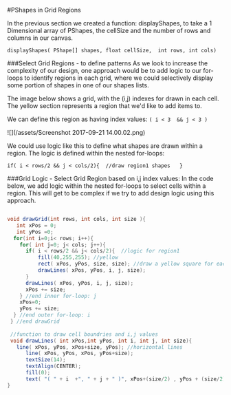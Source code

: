 #PShapes in Grid Regions

In the previous section we created a function: displayShapes, to take a 1 Dimensional array of PShapes, the cellSize and the number of rows and columns in our canvas.  
```
displayShapes( PShape[] shapes, float cellSize,  int rows, int cols)
```
###Select Grid Regions - to define patterns
As we look to increase the complexity of our design, one approach would be to add logic to our for-loops to identify regions in each grid, where we could selectively display some portion of shapes in one of our shapes lists.

The image below shows a grid, with the (i,j) indexes for drawn in each cell.  The yellow section represents a region that we'd like to add items to.

We can define this region as having index values: `( i < 3  && j < 3 ) `

![](/assets/Screenshot 2017-09-21 14.00.02.png)

We could use logic like this to define what shapes are drawn within a region.  The logic is defined within the nested for-loops:  

`if( i < rows/2 && j < cols/2){  //draw region1 shapes   }`

###Grid Logic - Select Grid Region based on i,j index values: 
In the code below, we add logic within the nested for-loops to select cells within a region.  This will get to be complex if we try to add design logic using this approach.


```java

void drawGrid(int rows, int cols, int size ){
   int xPos = 0;
   int yPos =0;
  for(int i=0;i< rows; i++){
    for( int j=0; j< cols; j++){
      if( i < rows/2 && j< cols/2){  //logic for region1
          fill(40,255,255); //yellow
          rect( xPos, yPos, size, size); //draw a yellow square for each cell in  region1
          drawLines( xPos, yPos, i, j, size);
      }
      drawLines( xPos, yPos, i, j, size);
      xPos += size;
    } //end inner for-loop: j
    xPos=0;
    yPos += size;
  } //end outer for-loop: i
 } //end drawGrid
 
 //function to draw cell boundries and i,j values
 void drawLines( int xPos,int yPos, int i, int j, int size){
   line( xPos, yPos, xPos+size, yPos); //horizontal lines
      line( xPos, yPos, xPos, yPos+size);
      textSize(14);
      textAlign(CENTER);
      fill(0);
      text( "( " + i  +", " + j + " )", xPos+(size/2) , yPos + (size/2));
}
 
 ```
 
 
 